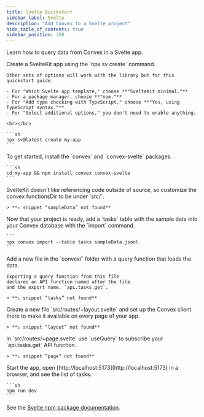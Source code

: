 ```yaml
---
title: Svelte Quickstart
sidebar_label: Svelte
description: "Add Convex to a Svelte project"
hide_table_of_contents: true
sidebar_position: 350
---
```






Learn how to query data from Convex in a Svelte app.

<StepByStep>
  <Step title="Create a SvelteKit app">
    Create a SvelteKit app using the `npx sv create` command.

    Other sets of options will work with the library but for this quickstart guide:

    - For "Which Svelte app template," choose **"SvelteKit minimal."**
    - For a package manager, choose **"npm."**
    - For "Add type checking with TypeScript," choose **"Yes, using TypeScript syntax."**
    - For "Select additional options," you don't need to enable anything.

    <br></br>

    ```sh
    npx sv@latest create my-app
    ```

  </Step>

  <Step title="Install the Convex client and server library">
    To get started, install the `convex` and `convex-svelte` packages.

    ```sh
    cd my-app && npm install convex convex-svelte
    ```

  </Step>

  <Step title="Customize the convex path">
    SvelteKit doesn't like referencing code outside of source, so customize
    the convex functionsDir to be under `src/`.

    > **⚠ snippet “sampleData” not found**

  </Step>

  <Step title="Add the sample data to your database">
    Now that your project is ready, add a `tasks` table
    with the sample data into your Convex database with
    the `import` command.

    ```
    npx convex import --table tasks sampleData.jsonl
    ```

  </Step>

  <Step title="Expose a database query">
    Add a new file <JSDialectFileName name="tasks.ts" /> in the `convex/` folder
    with a query function that loads the data.

    Exporting a query function from this file
    declares an API function named after the file
    and the export name, `api.tasks.get`.

    > **⚠ snippet “tasks” not found**

  </Step>

  <Step title="Set up Convex">
    Create a new file `src/routes/+layout.svelte` and set up the Convex client there to make it available on every page of your app.

    > **⚠ snippet “layout” not found**

  </Step>

  <Step title="Display the data in your app">
    In `src/routes/+page.svelte` use `useQuery` to subscribe your `api.tasks.get`
    API function.

    > **⚠ snippet “page” not found**

  </Step>

  <Step title="Start the app">
    Start the app, open [http://localhost:5173](http://localhost:5173) in a browser,
    and see the list of tasks.

    ```sh
    npm run dev
    ```

  </Step>

</StepByStep>

See the
[Svelte npm package documentation](https://www.npmjs.com/package/convex-svelte).
